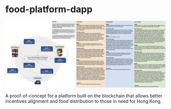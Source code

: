 # food-platform-dapp

![Food Distribution Platform](https://github.com/Whatzhub/food-platform-dapp/raw/master/Food%20Distribution%20DApp.jpg "Powered by a Ethereum DApp")

 A proof-of-concept for a platform built on the blockchain that allows better incentives alignment and food distribution to those in need for Hong Kong.
